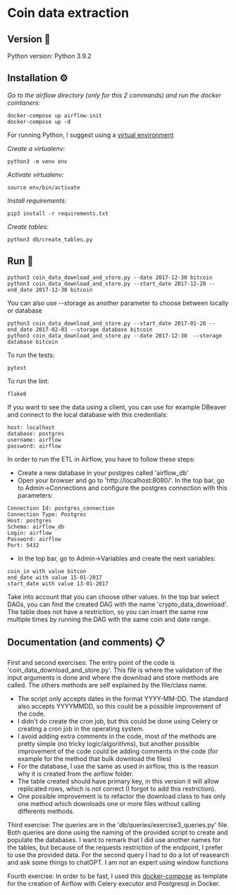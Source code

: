 # Coin data extraction 

## Version 📌

Python version: Python 3.9.2

## Installation ⚙️

_Go to the airflow directory (only for this 2 commands)  and run the docker cointaners:_
```
docker-compose up airflow-init
docker-compose up -d
```

For running Python, I suggest using a [virtual environment](https://packaging.python.org/en/latest/guides/installing-using-pip-and-virtual-environments)

_Create a virtualenv:_
```
python3 -m venv env
```

_Activate virtualenv:_
```
source env/bin/activate
```

_Install requirements:_
```
pip3 install -r requirements.txt
```

_Create tables:_
```
python3 db/create_tables.py
```


## Run 🚀
```
python3 coin_data_download_and_store.py --date 2017-12-30 bitcoin 
python3 coin_data_download_and_store.py --start_date 2017-12-28 --end_date 2017-12-30 bitcoin
```

You can also use --storage as another parameter to choose between locally or database
```
python3 coin_data_download_and_store.py --start_date 2017-01-28 --end_date 2017-02-03 --storage database bitcoin
python3 coin_data_download_and_store.py --date 2017-12-30  --storage database bitcoin
```

To run the tests:
```
pytest
```

To run the lint:
```
flake8
```

If you want to see the data using a client, you can use for example DBeaver and connect to the local database with this credentials:
```
host: localhost
database: postgres
username: airflow
password: airflow
```

In order to run the ETL in Airflow, you have to follow these steps:
- Create a new database in your postgres called 'airflow_db'
- Open your browser and go to 'http://localhost:8080/'. In the top bar, go to Admin->Connections and configure the postgres connection with this parameters:
```
Connection Id: postgres_connection
Connection Type: Postgres
Host: postgres
Schema: airflow_db
Login: airflow
Password: airflow
Port: 5432
```
- In the top bar, go to Admin->Variables and create the next variables:
```
coin_in with value bitcon
end_date with value 15-01-2017
start_date with value 13-01-2017
```
Take into account that you can choose other values. In the top bar select DAGs, you can find the created DAG with the name 'crypto_data_download'. The table does not have a restriction, so you can insert the same row multiple times by running the DAG with the same coin and date range.


## Documentation (and comments) 📋
First and second exercises:
The entry point of the code is 'coin_data_download_and_store.py'. This file is where the validation of the input arguments is done and where the download and store methods are called. The others methods are self explained by the file/class name.

- The script only accepts dates in the format YYYY-MM-DD. The standard also accepts YYYYMMDD, so this could be a possible improvement of the code.
- I didn't do create the cron job, but this could be done using Celery or creating a cron job in the operating system.
- I avoid adding extra comments in the code, most of the methods are pretty simple (no tricky logic/algorithms), but another possible improvement of the code could be adding comments in the code (for example for the method that bulk download the files)
- For the database, I use the same as used in airflow, this is the reason why it is created from the airflow folder.
- The table created should have primary key, in this version it will allow replicated rows, which is not correct (I forgot to add this restriction).
- One possible improvement is to refactor the download class to has only one method which downloads one or more files without calling differents methods.

Third exercise:
The queries are in the 'db/queries/exercise3_queries.py' file. Both queries are done using the naming of the provided script to create and populate the databases. I want to remark that I did use another names for the tables, but because of the requests restriction of the endpoint, I prefer to use the provided data. For the second query I had to do a lot of reasearch and ask some things to chatGPT. I am not an expert using window functions

Fourth exercise:
In order to be fast, I used this [docker-compose](https://airflow.apache.org/docs/apache-airflow/stable/docker-compose.yaml) as template for the creation of Airflow with Celery executor and Postgresql in Docker.
